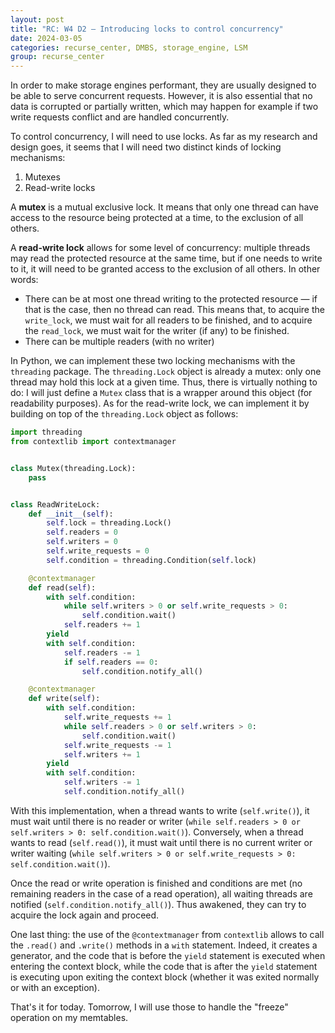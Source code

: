 ```yaml
---
layout: post
title: "RC: W4 D2 — Introducing locks to control concurrency"
date: 2024-03-05
categories: recurse_center, DMBS, storage_engine, LSM
group: recurse_center
---
```



In order to make storage engines performant, they are usually designed to be able to serve concurrent requests.
However, it is also essential that no data is corrupted or partially written, which may happen for example if two write
requests conflict and are handled concurrently.

To control concurrency, I will need to use locks.
As far as my research and design goes, it seems that I will need two distinct kinds of locking mechanisms:

1. Mutexes
2. Read-write locks

A **mutex** is a mutual exclusive lock. It means that only one thread can have access to the resource being protected at
a time, to the exclusion of all others.

A **read-write lock** allows for some level of concurrency: multiple threads may read the protected resource at the same
time, but if one needs to write to it, it will need to be granted access to the exclusion of all others.
In other words:

- There can be at most one thread writing to the protected resource — if that is the case, then no thread can read. This
  means that, to acquire the `write_lock`, we must wait for all readers to be finished, and to acquire the `read_lock`,
  we must wait for the writer (if any) to be finished.
- There can be multiple readers (with no writer)

In Python, we can implement these two locking mechanisms with the `threading` package.
The `threading.Lock` object is already a mutex: only one thread may hold this lock at a given time.
Thus, there is virtually nothing to do: I will just define a `Mutex` class that is a wrapper around this object (for
readability purposes).
As for the read-write lock, we can implement it by building on top of the `threading.Lock` object as follows:

```python
import threading
from contextlib import contextmanager


class Mutex(threading.Lock):
    pass


class ReadWriteLock:
    def __init__(self):
        self.lock = threading.Lock()
        self.readers = 0
        self.writers = 0
        self.write_requests = 0
        self.condition = threading.Condition(self.lock)

    @contextmanager
    def read(self):
        with self.condition:
            while self.writers > 0 or self.write_requests > 0:
                self.condition.wait()
            self.readers += 1
        yield
        with self.condition:
            self.readers -= 1
            if self.readers == 0:
                self.condition.notify_all()

    @contextmanager
    def write(self):
        with self.condition:
            self.write_requests += 1
            while self.readers > 0 or self.writers > 0:
                self.condition.wait()
            self.write_requests -= 1
            self.writers += 1
        yield
        with self.condition:
            self.writers -= 1
            self.condition.notify_all()
```

With this implementation, when a thread wants to write (`self.write()`), it must wait until there is no reader or writer
(`while self.readers > 0 or self.writers > 0: self.condition.wait()`).
Conversely, when a thread wants to read (`self.read()`), it must wait until there is no current writer or writer waiting
(`while self.writers > 0 or self.write_requests > 0: self.condition.wait()`).

Once the read or write operation is finished and conditions are met (no remaining readers in the case of a read
operation), all waiting threads are notified (`self.condition.notify_all()`). Thus awakened, they can try to acquire the
lock again and proceed.

One last thing: the use of the `@contextmanager` from `contextlib` allows to call the `.read()` and `.write()`
methods in a `with` statement. Indeed, it creates a generator, and the code that is before the `yield` statement is
executed when entering the context block, while the code that is after the `yield` statement is executing upon exiting
the context block (whether it was exited normally or with an exception).

That's it for today. Tomorrow, I will use those to handle the "freeze" operation on my memtables.

